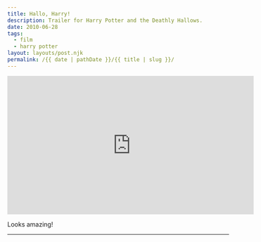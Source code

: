 ```yaml
---
title: Hallo, Harry!
description: Trailer for Harry Potter and the Deathly Hallows.
date: 2010-06-28
tags: 
  - film
  - harry potter
layout: layouts/post.njk
permalink: /{{ date | pathDate }}/{{ title | slug }}/
---
```


<iframe class="youtube-video" width="560" height="315" src="https://www.youtube.com/embed/Su1LOpjvdZ4" title="YouTube video player" frameborder="0" allow="accelerometer; autoplay; clipboard-write; encrypted-media; gyroscope; picture-in-picture; web-share" allowfullscreen></iframe>

Looks amazing!

---
